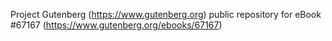 Project Gutenberg (https://www.gutenberg.org) public repository for
eBook #67167 (https://www.gutenberg.org/ebooks/67167)
